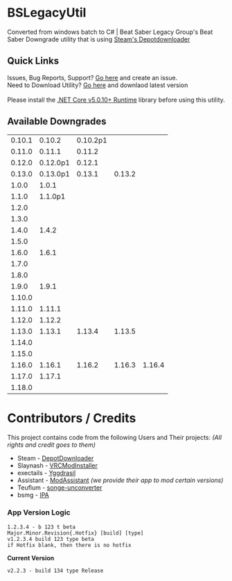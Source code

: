 # BSLegacyUtil
Converted from windows batch to C# | Beat Saber Legacy Group's Beat Saber Downgrade utility that is using [Steam's Depotdownloader](https://github.com/SteamRE/DepotDownloader)

## Quick Links
Issues, Bug Reports, Support? [Go here](https://github.com/MintLily/BSLegacyUtil/issues) and create an issue.<br>
Need to Download Utility? [Go here](https://github.com/MintLily/BSLegacyUtil/releases/latest) and downlaod latest version<br><br>
Please install the [.NET Core v5.0.10+ Runtime](https://dotnet.microsoft.com/download/dotnet/thank-you/runtime-5.0.10-windows-x64-installer) library before using this utility.

## Available Downgrades
|           |           |          |          |          |
|-----------|-----------|----------|----------|----------|
| 0.10.1    | 0.10.2    | 0.10.2p1 |
| 0.11.0    | 0.11.1    | 0.11.2   |
| 0.12.0    | 0.12.0p1  | 0.12.1   |
| 0.13.0    | 0.13.0p1  | 0.13.1   | 0.13.2   |
| 1.0.0     | 1.0.1     |
| 1.1.0     | 1.1.0p1   |
| 1.2.0     |
| 1.3.0     |
| 1.4.0     | 1.4.2     |
| 1.5.0     |
| 1.6.0     | 1.6.1     |
| 1.7.0     |
| 1.8.0     |
| 1.9.0     | 1.9.1     |
| 1.10.0    |
| 1.11.0    | 1.11.1    |
| 1.12.0    | 1.12.2    |
| 1.13.0    | 1.13.1    | 1.13.4   | 1.13.5   |
| 1.14.0    |
| 1.15.0    |
| 1.16.0    | 1.16.1    | 1.16.2   | 1.16.3   | 1.16.4  |
| 1.17.0    | 1.17.1    |
| 1.18.0    |

# Contributors / Credits
This project contains code from the following Users and Their projects: _(All rights and credit goes to them)_
* Steam - [DepotDownloader](https://github.com/SteamRE/DepotDownloader)
* Slaynash - [VRCModInstaller](https://github.com/Slaynash/VRChatModInstaller)
* exectails - [Yggdrasil](https://github.com/exectails/Yggdrasil)
* Assistant - [ModAssistant](https://github.com/Assistant/ModAssistant) _(we provide their app to mod certain versions)_
* Teuflum - [songe-unconverter](https://github.com/Teuflum/songe-unconverter)
* bsmg - [IPA](https://github.com/bsmg/BeatSaber-IPA-Reloaded)

### App Version Logic
```
1.2.3.4 - b 123 t beta
Major.Minor.Revision{.Hotfix} [build] [type]
v1.2.3.4 build 123 type beta
if Hotfix blank, then there is no hotfix
```
**Current Version**
```
v2.2.3 - build 134 type Release
```
